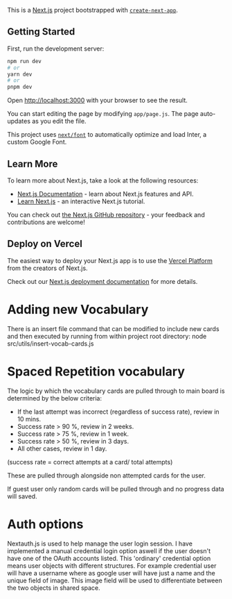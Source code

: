 This is a [Next.js](https://nextjs.org/) project bootstrapped with [`create-next-app`](https://github.com/vercel/next.js/tree/canary/packages/create-next-app).

## Getting Started

First, run the development server:

```bash
npm run dev
# or
yarn dev
# or
pnpm dev
```

Open [http://localhost:3000](http://localhost:3000) with your browser to see the result.

You can start editing the page by modifying `app/page.js`. The page auto-updates as you edit the file.

This project uses [`next/font`](https://nextjs.org/docs/basic-features/font-optimization) to automatically optimize and load Inter, a custom Google Font.

## Learn More

To learn more about Next.js, take a look at the following resources:

- [Next.js Documentation](https://nextjs.org/docs) - learn about Next.js features and API.
- [Learn Next.js](https://nextjs.org/learn) - an interactive Next.js tutorial.

You can check out [the Next.js GitHub repository](https://github.com/vercel/next.js/) - your feedback and contributions are welcome!

## Deploy on Vercel

The easiest way to deploy your Next.js app is to use the [Vercel Platform](https://vercel.com/new?utm_medium=default-template&filter=next.js&utm_source=create-next-app&utm_campaign=create-next-app-readme) from the creators of Next.js.

Check out our [Next.js deployment documentation](https://nextjs.org/docs/deployment) for more details.

# Adding new Vocabulary

There is an insert file command that can be modified to include new cards and then executed by running from within project root directory:
node src/utils/insert-vocab-cards.js

# Spaced Repetition vocabulary

The logic by which the vocabulary cards are pulled through to main board is determined by the below criteria:

- If the last attempt was incorrect (regardless of success rate), review in 10 mins.
- Success rate > 90 %, review in 2 weeks.
- Success rate > 75 %, review in 1 week.
- Success rate > 50 %, review in 3 days.
- All other cases, review in 1 day.

(success rate = correct attempts at a card/ total attempts)

These are pulled through alongside non attempted cards for the user.

If guest user only random cards will be pulled through and no progress data will saved.

# Auth options

Nextauth.js is used to help manage the user login session. I have implemented a manual credential login option aswell if the user
doesn't have one of the OAuth accounts listed. This 'ordinary' credential option means user objects with different structures. For example
credential user will have a username where as google user will have just a name and the unique field of image. This image field will be used
to differentiate between the two objects in shared space. 
